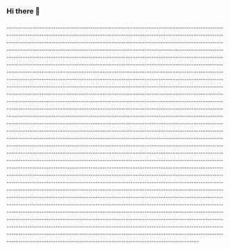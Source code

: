 ### Hi there 👋

..........................................................................................................................................................................................................................................................................................................................................................................................................................................................................................................................................................................................................................................................................................................................................................................................................................................................................................................................................................................................................................................................................................................................................................................................................................................................................................................................................................................................................................................................................................................................................................................................................................................................................................................................................................................................................................................................................................................................................................................................................................................................................................................................................................................................................................................................................................................................................................................................................................................................................................................................................................................................................................................................................................................................................................................................................................................................................................................................................................................................................................................................................................................................................................................................................................................................................................................................................................................................................................................................................................................................................................................................................................................................................................................................................................................................................................................................
